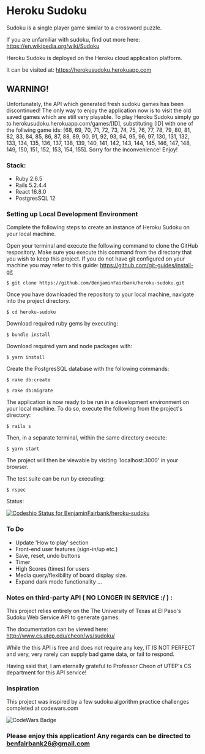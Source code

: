 # Heroku Sudoku

Sudoku is a single player game similar to a crossword puzzle.

If you are unfamiliar with sudoku, find out more here: https://en.wikipedia.org/wiki/Sudoku

Heroku Sudoku is deployed on the Heroku cloud application platform.

It can be visited at: https://herokusudoku.herokuapp.com

## WARNING!

Unfortunately, the API which generated fresh sudoku games has been discontinued!  The only way to enjoy the application now is to visit the old saved games which are still very playable.  To play Heroku Sudoku simply go to herokusudoku.herokuapp.com/games/[ID], substituting [ID] with one of the follwing game ids: [68, 69, 70, 71, 72, 73, 74, 75, 76, 77, 78, 79, 80, 81, 82, 83, 84, 85, 86, 87, 88, 89, 90, 91, 92, 93, 94, 95, 96, 97, 130, 131, 132, 133, 134, 135, 136, 137, 138, 139, 140, 141, 142, 143, 144, 145, 146, 147, 148, 149, 150, 151, 152, 153, 154, 155].  Sorry for the inconvenience!  Enjoy!


### Stack:

  - Ruby 2.6.5
  - Rails 5.2.4.4
  - React 16.8.0
  - PostgresSQL 12


### Setting up Local Development Environment

Complete the following steps to create an instance of Heroku Sudoku on your local machine.

Open your terminal and execute the following command to clone the GitHub respository.
Make sure you execute this command from the directory that you wish to keep this project.
If you do not have git configured on your machine you may refer to this guide: https://github.com/git-guides/install-git

  `$ git clone https://github.com/BenjaminFairbank/heroku-sudoku.git`

Once you have downloaded the repository to your local machine, navigate into the project directory.

  `$ cd heroku-sudoku`

Download required ruby gems by executing:

  `$ bundle install`

Download required yarn and node packages with:

  `$ yarn install`

Create the PostgresSQL database with the following commands:

  `$ rake db:create`

  `$ rake db:migrate`

The application is now ready to be run in a development environment on your local machine.
To do so, execute the following from the project's directory:

  `$ rails s`

Then, in a separate terminal, within the same directory execute:

  `$ yarn start`

The project will then be viewable by visiting 'localhost:3000' in your browser.

The test suite can be run by executing:

  `$ rspec`

Status:

[![Codeship Status for BenjaminFairbank/heroku-sudoku](https://app.codeship.com/projects/d97cbb50-ec07-0138-82eb-22560eb9152f/status?branch=master)](https://app.codeship.com/projects/413191)


### To Do

 - Update 'How to play' section
 - Front-end user features (sign-in/up etc.)
 - Save, reset, undo buttons
 - Timer
 - High Scores (times) for users
 - Media query/flexibility of board display size.
 - Expand dark mode functionality
...


### Notes on third-party API ( NO LONGER IN SERVICE :/ ) :

This project relies entirely on the The University of Texas at El Paso's Sudoku Web Service API to generate games.

The documentation can be viewed here: http://www.cs.utep.edu/cheon/ws/sudoku/

While the this API is free and does not require any key, IT IS NOT PERFECT and very, very rarely can supply bad game data, or fail to respond.

Having said that, I am eternally grateful to Professor Cheon of UTEP's CS department for this API service!


### Inspiration

This project was inspired by a few sudoku algorithm practice challenges completed at codewars.com

![CodeWars Badge](https://www.codewars.com/users/BenjaminFairbank/badges/large)


### Please enjoy this application! Any regards can be directed to benfairbank26@gmail.com
